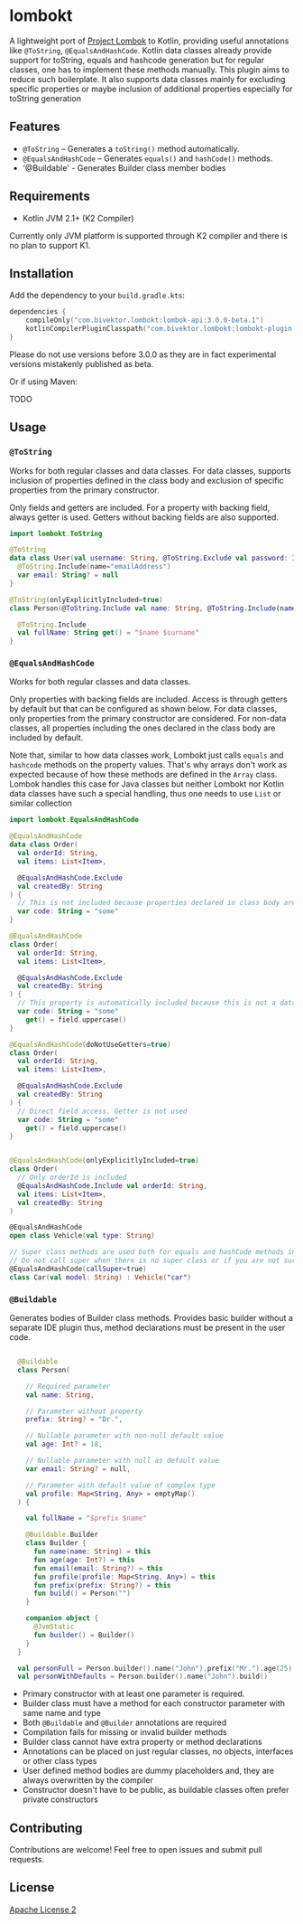 # lombokt

A lightweight port of [Project Lombok](https://projectlombok.org/) to Kotlin, providing useful annotations like `@ToString`, `@EqualsAndHashCode`.
Kotlin data classes already provide support for toString, equals and hashcode generation but for regular classes, one has to implement these methods manually. This plugin aims to reduce such boilerplate.
It also supports data classes mainly for excluding specific properties or maybe inclusion of additional properties especially for toString generation

## Features

- `@ToString` – Generates a `toString()` method automatically.
- `@EqualsAndHashCode` – Generates `equals()` and `hashCode()` methods.
- '@Buildable' - Generates Builder class member bodies

## Requirements

- Kotlin JVM 2.1+ (K2 Compiler)

Currently only JVM platform is supported through K2 compiler and there is no plan to support K1.

## Installation

Add the dependency to your `build.gradle.kts`:

```kotlin
dependencies {
    compileOnly("com.bivektor.lombokt:lombok-api:3.0.0-beta.1")
    kotlinCompilerPluginClasspath("com.bivektor.lombokt:lombokt-plugin:3.0.0-beta.1")
}
```

Please do not use versions before 3.0.0 as they are in fact experimental versions mistakenly published as beta.

Or if using Maven:

TODO

## Usage

### `@ToString`

Works for both regular classes and data classes.
For data classes, supports inclusion of properties defined in the class body and exclusion of specific properties
from the primary constructor.

Only fields and getters are included. For a property with backing field, always getter is used.
Getters without backing fields are also supported.

```kotlin
import lombokt.ToString

@ToString
data class User(val username: String, @ToString.Exclude val password: Int) {
  @ToString.Include(name="emailAddress")
  var email: String? = null
}

@ToString(onlyExplicitlyIncluded=true)
class Person(@ToString.Include val name: String, @ToString.Include(name="custom") private val surname: String) {

  @ToString.Include
  val fullName: String get() = "$name $surname"
}


```

### `@EqualsAndHashCode`

Works for both regular classes and data classes.

Only properties with backing fields are included.
Access is through getters by default but that can be configured as shown below.
For data classes, only properties from the primary constructor are considered.
For non-data classes, all properties including the ones declared in the class body are included by default.

Note that, similar to how data classes work, Lombokt just calls `equals` and `hashcode` methods on the property values.
That's why arrays don't work as expected because of how these methods are defined in the `Array` class.
Lombok handles this case for Java classes but neither Lombokt nor Kotlin data classes have such a special handling, thus one needs to use `List` or similar collection

```kotlin
import lombokt.EqualsAndHashCode

@EqualsAndHashCode
data class Order(
  val orderId: String,
  val items: List<Item>,

  @EqualsAndHashCode.Exclude
  val createdBy: String
) {
  // This is not included because properties declared in class body are not supported for data classes
  var code: String = "some"
}

@EqualsAndHashCode
class Order(
  val orderId: String,
  val items: List<Item>,

  @EqualsAndHashCode.Exclude
  val createdBy: String
) {
  // This property is automatically included because this is not a data class. Its getter is used by default.
  var code: String = "some"
    get() = field.uppercase()
}

@EqualsAndHashCode(doNotUseGetters=true)
class Order(
  val orderId: String,
  val items: List<Item>,

  @EqualsAndHashCode.Exclude
  val createdBy: String
) {
  // Direct field access. Getter is not used
  var code: String = "some"
    get() = field.uppercase()
}


@EqualsAndHashCode(onlyExplicitlyIncluded=true)
class Order(
  // Only orderId is included
  @EqualsAndHashCode.Include val orderId: String,
  val items: List<Item>,
  val createdBy: String
)

@EqualsAndHashCode
open class Vehicle(val type: String)

// Super class methods are used both for equals and hashCode methods in addition to own properties
// Do not call super when there is no super class or if you are not sure super class handles equality correctly. See Lombok for more info
@EqualsAndHashCode(callSuper=true)
class Car(val model: String) : Vehicle("car")


```

### `@Buildable`

Generates bodies of Builder class methods. Provides basic builder without a separate IDE plugin
thus, method declarations must be present in the user code.

```Kotlin

  @Buildable
  class Person(

    // Required parameter
    val name: String,

    // Parameter without property
    prefix: String? = "Dr.",

    // Nullable parameter with non-null default value
    val age: Int? = 18,

    // Nullable parameter with null as default value
    var email: String? = null,

    // Parameter with default value of complex type
    val profile: Map<String, Any> = emptyMap()
  ) {

    val fullName = "$prefix $name"

    @Buildable.Builder
    class Builder {
      fun name(name: String) = this
      fun age(age: Int?) = this
      fun email(email: String?) = this
      fun profile(profile: Map<String, Any>) = this
      fun prefix(prefix: String?) = this
      fun build() = Person("")
    }

    companion object {
      @JvmStatic
      fun builder() = Builder()
    }
  }

```

```Kotlin
  val personFull = Person.builder().name("John").prefix("Mr.").age(25).email("some").profile(profile).build()
  val personWithDefaults = Person.builder().name("John").build()
```

* Primary constructor with at least one parameter is required.
* Builder class must have a method for each constructor parameter with same name and type
* Both `@Buildable` and `@Builder` annotations are required
* Compilation fails for missing or invalid builder methods
* Builder class cannot have extra property or method declarations
* Annotations can be placed on just regular classes, no objects, interfaces or other class types
* User defined method bodies are dummy placeholders and, they are always overwritten by the compiler
* Constructor doesn't have to be public, as buildable classes often prefer private constructors

## Contributing

Contributions are welcome! Feel free to open issues and submit pull requests.

## License

[Apache License 2](LICENSE)

